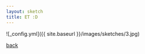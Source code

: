```yaml
---
layout: sketch
title: ET :D
---
```



![_config.yml]({{ site.baseurl }}/images/sketches/3.jpg)

[back](http://aboorvadevarajan.github.io/sketch)
